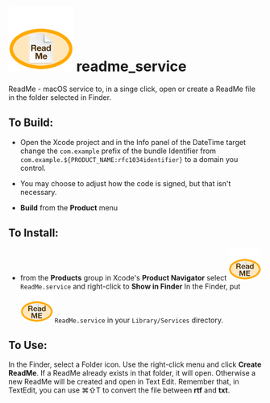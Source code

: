 # ![](images/icon_128.png) readme_service
ReadMe  - macOS service to, in a singe click, open or create a ReadMe file in the folder selected in Finder.

## To Build:

* Open the Xcode project and in the Info panel of the DateTime target change the `com.example` prefix of the bundle Identifier from `com.example.${PRODUCT_NAME:rfc1034identifier}`  to a domain you control.

* You may choose to adjust how the code is signed, but that isn't necessary.

* **Build** from the **Product** menu

## To Install:

* from the **Products** group in Xcode's **Product Navigator** select ![](images/icon_64.png) `ReadMe.service` and right-click to **Show in Finder** In the Finder, put ![](images/icon_64.png)  `ReadMe.service` in your `Library/Services` directory.

## To Use:

In the Finder, select a Folder icon. Use the right-click menu and click **Create ReadMe**. If a ReadMe already exists in that folder, it will open. Otherwise a new  ReadMe will be created and open in Text Edit. Remember that, in TextEdit, you can use ⌘⇧T to convert the file between **rtf** and **txt**.


